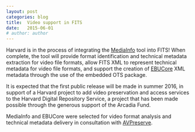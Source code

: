 ```yaml
---
layout: post
categories: blog
title:  Video support in FITS
date:   2015-06-01
# author: author
---
```


Harvard is in the process of integrating the [MediaInfo](https://mediaarea.net/en/MediaInfo) tool into FITS! When complete, the tool will provide format identification and technical metadata extraction for video file formats, allow FITS XML to represent technical metadata for video file formats, and support the creation of [EBUCore](https://tech.ebu.ch/MetadataEbuCore) XML metadata through the use of the embedded OTS package.

It is expected that the first public release will be made in summer 2016, in support of a Harvard project to add video preservation and access services to the Harvard Digital Repository Service, a project that has been made possible through the generous support of the Arcadia Fund.

MediaInfo and EBUCore were selected for video format analysis and technical metadata delivery in consultation with [AVPreserve](http://www.avpreserve.com/).